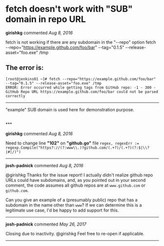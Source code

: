 # fetch doesn't work with "SUB" domain in repo URL

**girishkg** commented *Aug 8, 2016*

fetch is not working if there are any subdomain in the "--repo" option
fetch --repo="https://example.github.com/foo/bar" --tag="0.1.5" --release-asset="foo.exe" /tmp
## The error is:

```
[root@jenkins01 ~]# fetch --repo="https://example.github.com/foo/bar" --tag="0.1.5" --release-asset="foo.exe" /tmp
ERROR: Error occurred while getting tags from GitHub repo: -1 - 300 - GitHub Repo URL https://example.github.com/foo/bar could not be parsed correctly
```

---

"example" SUB domain is used here for demonstration purpose. 

<br />
***


**girishkg** commented *Aug 8, 2016*

Need to change line **"102"** on **"github.go"** file
`regex, regexErr := regexp.Compile("https?://(?:www\\.)?github.com/(.+?)/(.+?)(?:$|\\?|#|/)")`

***

**josh-padnick** commented *Aug 8, 2016*

@girishkg Thanks for the issue report! I actually didn't realize github repo URLs could have subdomains, and, as you pointed out in your second comment, the code assumes all github repos are at `www.github.com` or `github.com`.

Can you give an example of a (presumably public) repo that has a subdomain in the name other than `www`? If we can determine this is a legitimate use case, I'd be happy to add support for this.

***

**josh-padnick** commented *May 26, 2017*

Closing due to inactivity. @girishkg Feel free to re-open if applicable.
***

